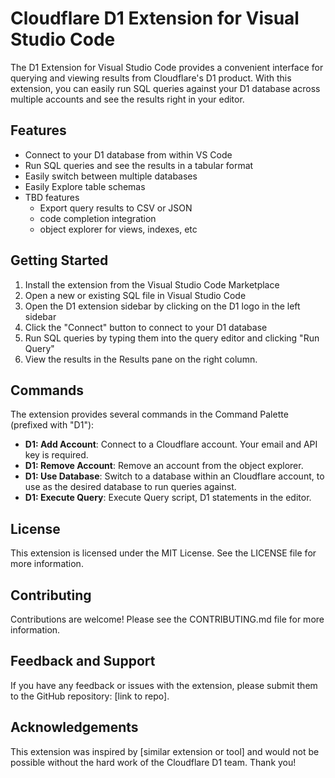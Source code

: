 # Cloudflare D1 Extension for Visual Studio Code

The D1 Extension for Visual Studio Code provides a convenient interface for querying and viewing results from Cloudflare's D1 product. With this extension, you can easily run SQL queries against your D1 database across multiple accounts and see the results right in your editor.

## Features

- Connect to your D1 database from within VS Code
- Run SQL queries and see the results in a tabular format
- Easily switch between multiple databases
- Easily Explore table schemas 
- TBD features
  - Export query results to CSV or JSON
  - code completion integration
  - object explorer for views, indexes, etc

## Getting Started

1. Install the extension from the Visual Studio Code Marketplace
2. Open a new or existing SQL file in Visual Studio Code
3. Open the D1 extension sidebar by clicking on the D1 logo in the left sidebar
4. Click the "Connect" button to connect to your D1 database
5. Run SQL queries by typing them into the query editor and clicking "Run Query"
6. View the results in the Results pane on the right column.  

## Commands
The extension provides several commands in the Command Palette (prefixed with "D1"):
  * **D1: Add Account**: Connect to a Cloudflare account. Your email and API key is required.
  * **D1: Remove Account**: Remove an account from the object explorer.
  * **D1: Use Database**: Switch to a database within an Cloudflare account, to use as the desired database to run queries against.
  * **D1: Execute Query**: Execute Query script, D1 statements in the editor.

## License

This extension is licensed under the MIT License. See the LICENSE file for more information.

## Contributing

Contributions are welcome! Please see the CONTRIBUTING.md file for more information.

## Feedback and Support

If you have any feedback or issues with the extension, please submit them to the GitHub repository: [link to repo].

## Acknowledgements

This extension was inspired by [similar extension or tool] and would not be possible without the hard work of the Cloudflare D1 team. Thank you!